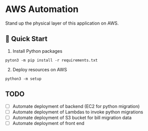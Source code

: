 # AWS Automation

Stand up the physical layer of this application on AWS.

## :rocket: Quick Start

1. Install Python packages

  ```shell
  pyton3 -m pip install -r requirements.txt
  ```

2. Deploy resources on AWS

  ```shell
  python3 -m setup
  ```

## TODO

- [ ] Automate deployment of backend (EC2 for python migration)
- [ ] Automate deployment of Lambdas to invoke python migrations
- [ ] Automate deployment of S3 bucket for bill migration data
- [ ] Automate deployment of front end
